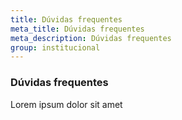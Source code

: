 ```yaml
---
title: Dúvidas frequentes
meta_title: Dúvidas frequentes
meta_description: Dúvidas frequentes
group: institucional
---
```

### Dúvidas frequentes

Lorem ipsum dolor sit amet
